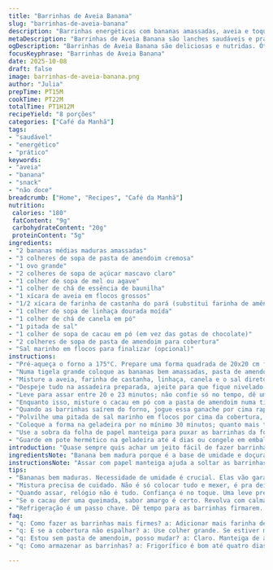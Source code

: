 ```yaml
---
title: "Barrinhas de Aveia Banana"
slug: "barrinhas-de-aveia-banana"
description: "Barrinhas energéticas com bananas amassadas, aveia e toque crocante de farinha de castanha. O cacau em pó substitui o chocolate para um sabor diferente, menos doce. Feitas sem farinha de trigo e ajustadas para ter textura densa, porém macia ao morder. Um café da manhã prático, que rende 8 pedaços generosos, para quem curte coisa natural, adoçada na medida, com gostinho de casa. Dá para guardar na geladeira e comer no dia seguinte. Ideal para rotina corrida, lanche das crianças ou até pré-treino."
metaDescription: "Barrinhas de Aveia Banana são lanches saudáveis e práticos que equilibram doçura e textura perfeita. Ideal para quem busca energia na rotina."
ogDescription: "Barrinhas de Aveia Banana são deliciosas e nutridas. Ótima opção de lanche natural que vai fácil na rotina."
focusKeyphrase: "Barrinhas de Aveia Banana"
date: 2025-10-08
draft: false
image: barrinhas-de-aveia-banana.png
author: "Julia"
prepTime: PT15M
cookTime: PT22M
totalTime: PT1H12M
recipeYield: "8 porções"
categories: ["Café da Manhã"]
tags:
- "saudável"
- "energético"
- "prático"
keywords:
- "aveia"
- "banana"
- "snack"
- "não doce"
breadcrumb: ["Home", "Recipes", "Café da Manhã"]
nutrition: 
 calories: "180"
 fatContent: "9g"
 carbohydrateContent: "20g"
 proteinContent: "5g"
ingredients:
- "2 bananas médias maduras amassadas"
- "3 colheres de sopa de pasta de amendoim cremosa"
- "1 ovo grande"
- "2 colheres de sopa de açúcar mascavo claro"
- "1 colher de sopa de mel ou agave"
- "1 colher de chá de essência de baunilha"
- "1 xícara de aveia em flocos grossos"
- "1/2 xícara de farinha de castanha do pará (substitui farinha de amêndoas)"
- "1 colher de sopa de linhaça dourada moída"
- "1 colher de chá de canela em pó"
- "1 pitada de sal"
- "1 colher de sopa de cacau em pó (em vez das gotas de chocolate)"
- "2 colheres de sopa de pasta de amendoim para cobertura"
- "Sal marinho em flocos para finalizar (opcional)"
instructions:
- "Pré-aqueça o forno a 175°C. Prepare uma forma quadrada de 20x20 cm forrando com papel manteiga, deixando sobra nas bordas pra facilitar depois."
- "Numa tigela grande coloque as bananas bem amassadas, pasta de amendoim, ovo, açúcar mascavo, mel e a baunilha. Bata com um fouet até incorporar tudo bem; não precisa ser banho-maria, só evitar grumos de açúcar."
- "Misture a aveia, farinha de castanha, linhaça, canela e o sal direto nessa tigela. Use uma espátula ou colher grande. Vá mexendo até formar uma massa pegajosa. Vai parecer que ainda falta um pouco de umidade, mas essa textura é normal."
- "Despeje tudo na assadeira preparada, ajeite para que fique nivelado. Com uma espátula úmida fica mais fácil. Vai formar uma camada grossa."
- "Leve para assar entre 20 e 23 minutos; não confie só no tempo, dê uma apertadinha no meio – deve estar firme, com leve resistência, não molhado nem duro demais. O cheiro de canela vai começar a subir."
- "Enquanto isso, misture o cacau em pó com a pasta de amendoim numa tigela que possa ir ao micro-ondas. Aqueça em intervalos de 30 segundos, mexendo sempre até ficar brilhante e fácil de espalhar. Cuidado pra não queimar e ficar amargo."
- "Quando as barrinhas saírem do forno, jogue essa ganache por cima rapidinho e espalhe. Se demorar muito a camada endurece e não fica uniforme."
- "Polvilhe uma pitada de sal marinho em flocos por cima da cobertura, se quiser realçar sabor e dar contraste entre doce e salgado."
- "Coloque a forma na geladeira por no mínimo 30 minutos; quanto mais tempo, mais firmes e fáceis de cortar as barrinhas ficam. Paciência aqui é ouro."
- "Use a sobra da folha de papel manteiga para puxar as barrinhas da forma. Corte em quadrados generosos ou retângulos, conforme a vontade."
- "Guarde em pote hermético na geladeira até 4 dias ou congele em embalagens individuais para lanches futuros."
introduction: "Quase sempre quis achar um jeito fácil de fazer barrinhas que não fosse doce demais nem muito ressecadas. Daqueles que grudam nos dentes e enjoam rápido. A banana madura traz umidade e doçura natural, sem precisar exagerar no açúcar. Substituir a farinha de amêndoas pela castanha do pará deu um sabor mais terroso e uma textura que agrada de verdade. E o cacau em pó no lugar das gotas de chocolate é uma sacada que usei para deixar o sabor menos enjoativo, mais encorpado, cheiroso. Não é só receita pra café; vira lanche, pré-treino, até lanchinho pra levar no trabalho ou pra escola. É daquelas que testei muito, até acertar ponto certo da massa, do jeito de assar, até achar a textura da cobertura certa. E faz bem ter uma coisa na geladeira, pronta pra aguentar qualquer fome."
ingredientsNote: "Banana bem madura porque é a base de umidade e doçura natural. Pasta de amendoim tem que ser cremosa pra integrar bem no líquido; substitua por manteiga de castanha ou tahine se quiser variar. Açúcar mascavo dá cor e um toque de sabor, mel pode ser substituído por xarope de bordo ou agave. Farinha de castanha do pará deixa essas barrinhas ricas em gordura boa e crocante, mas pode trocar pela farinha de aveia ou farinha de coco, se quiser versão mais leve. Linhaça moída não só dá umidade como ajuda na liga, por isso não pule. O sal é importante pra ressaltar sabores e dar contraste, sem ele o doce fica flat. No lugar do cacau em pó, se quiser algo diferente, raspas de laranja cristalizada também funcionam, ou um mix de especiarias como noz moscada e cardamomo."
instructionsNote: "Assar com papel manteiga ajuda a soltar as barrinhas fácil. Acompanhe mais pelo aspecto que pelo tempo; o centro não pode ser mole demais senão quebra na hora de cortar. Misturar a massa direto na tigela reduz louça e garante que tudo fica uniforme. Se não tiver micro-ondas, aqueça a ganache em banho-maria, sem apertar muito o fogo para evitar que queime o cacau ou separe a gordura da pasta de amendoim. A cobertura tem que estar fluida, tipo creme para espalhar. Refrigeração é fundamental para firmar barrinhas e deixar a cobertura perfeita, quem tenta cortar quente acaba com migalhas e camada irregular. Use faca grande e afiada, limpa entre os cortes para manter as bordas limpas. As barrinhas podem perder um pouco da crocância da cobertura na geladeira, então tire do frio 10 minutos antes de comer, se puder."
tips:
- "Bananas bem maduras. Necessidade de umidade é crucial. Elas vão garantir que a massa não fique seca. Fique atento ao amassá-las, quanto mais elas se desmancharem, melhor. A textura vai ser suave, quase como um purê."
- "Mistura precisa de cuidado. Não é só colocar tudo e mexer, é pra deixar tudo bem incorporado. Use um fouet. Isso evita grumos. Mas não é para ficar batendo demais, só o suficiente para tudo se unir."
- "Quando assar, relógio não é tudo. Confiança é no toque. Uma leve pressão no meio deve mostrar resistência. Cheiro de canela vai invadir a cozinha. Se estiver mole demais, ainda não é hora de tirar."
- "Se o cacau der uma queimada, sabor amargo é certo. Revolva com calma, no micro-ondas ou em banho-maria. O objetivo é uma pasta brilhante, que espalha fácil. Não queime, isso pode estragar todas as barrinhas."
- "Refrigeração é um passo chave. Dê tempo para as barrinhas firmarem. Se cortar antes, morde e elas se desmancham. O ideal é esperar 30 minutos no frio. Vinte seriam muito pouco. Tem que ter paciência aqui."
faq:
- "q: Como fazer as barrinhas mais firmes? a: Adicionar mais farinha de castanha. Ou troque por aveia. Menos banana também ajuda. Moer a linhaça é essencial."
- "q: E se a cobertura não espalhar? a: Use colher grande. Se estiver muito dura, aqueça mais um pouco. Pode misturar um pouco de água quente para ficar mais suave."
- "q: Estou sem pasta de amendoim, posso mudar? a: Claro. Manteiga de amêndoa ou até tahine funcionam. Mas sempre, escolhemos as versões cremosas. Textura é tudo."
- "q: Como armazenar as barrinhas? a: Frigorífico é bom até quatro dias. Se quiser mais, congele. Coloque em porções individuais em saquinhos. Descongelar é fácil e rápido."

---
```


